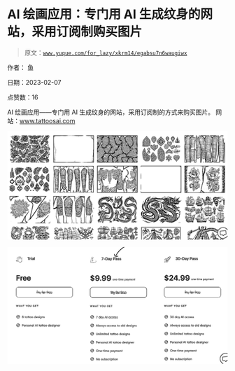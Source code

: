 # AI 绘画应用：专门用 AI 生成纹身的网站，采用订阅制购买图片

> 原文：[`www.yuque.com/for_lazy/xkrm14/egabsu7n6waugiwx`](https://www.yuque.com/for_lazy/xkrm14/egabsu7n6waugiwx)

作者： 鱼

日期：2023-02-07

点赞数：16

AI 绘画应用——专门用 AI 生成纹身的网站，采用订阅制的方式来购买图片。 网站：www.tattoosai.com

![](img/761ccb322529ba05334f79db0d574206.png)  

![](img/c91f60b850626b3c5c4233ac59fc7411.png)  

